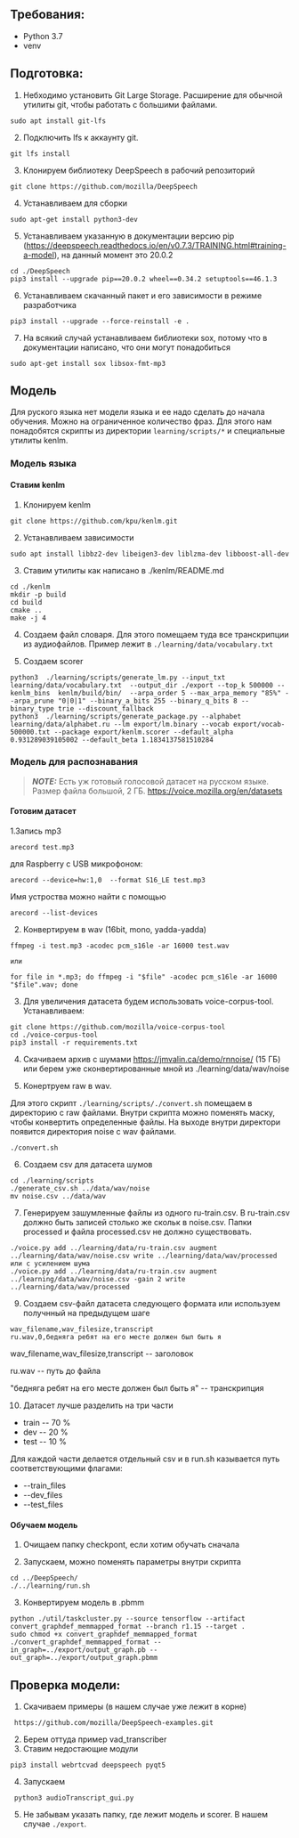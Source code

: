 ## Требования:
* Python 3.7
* venv

## Подготовка:

1. Небходимо установить Git Large Storage. Расширение для обычной утилиты git,
 чтобы работать с большими файлами.
 ```
sudo apt install git-lfs
```
2. Подключить lfs к аккаунту git.
 ```
 git lfs install
```
3. Клонируем библиотеку DeepSpeech в рабочий репозиторий
```
git clone https://github.com/mozilla/DeepSpeech
```
4. Устанавливаем для сборки
```
sudo apt-get install python3-dev
```
5. Устанавливаем указанную в документации версию pip
 (https://deepspeech.readthedocs.io/en/v0.7.3/TRAINING.html#training-a-model),
 на данный момент это 20.0.2
```
cd ./DeepSpeech
pip3 install --upgrade pip==20.0.2 wheel==0.34.2 setuptools==46.1.3
```
6. Устанавливаем скачанный пакет и его зависимости в режиме разработчика
```
pip3 install --upgrade --force-reinstall -e .
```
7. На всякий случай устанавливаем библиотеки sox, потому что в документации написано,
 что они могут понадобиться
 ```
sudo apt-get install sox libsox-fmt-mp3
```

## Модель

Для руского языка нет модели языка и ее надо сделать до начала обучения. Можно на ограниченное количество фраз. 
Для этого нам понадобятся скрипты из директории
 `
learning/scripts/*
`
и специальные утилиты kenlm.

### Модель языка
#### Ставим  kenlm
1. Клонируем kenlm
```
git clone https://github.com/kpu/kenlm.git
```
2. Устанавливаем зависимости
```
sudo apt install libbz2-dev libeigen3-dev liblzma-dev libboost-all-dev
```

3. Ставим утилиты как написано в
 ./kenlm/README.md
````
cd ./kenlm
mkdir -p build
cd build
cmake ..
make -j 4
````
4. Создаем файл словаря. Для этого помещаем туда все транскрипции из аудиофайлов.
 Пример лежит в `./learning/data/vocabulary.txt`

5. Создаем scorer
```
python3  ./learning/scripts/generate_lm.py --input_txt learning/data/vocabulary.txt  --output_dir ./export --top_k 500000 --kenlm_bins  kenlm/build/bin/  --arpa_order 5 --max_arpa_memory "85%" --arpa_prune "0|0|1" --binary_a_bits 255 --binary_q_bits 8 --binary_type trie --discount_fallback
python3  ./learning/scripts/generate_package.py --alphabet learning/data/alphabet.ru --lm export/lm.binary --vocab export/vocab-500000.txt --package export/kenlm.scorer --default_alpha 0.931289039105002 --default_beta 1.1834137581510284
```

### Модель для распознавания
> **_NOTE:_** Есть уж готовый голосовой датасет на русском языке. Размер файла большой, 2 ГБ.
>https://voice.mozilla.org/en/datasets
#### Готовим датасет
1.Запись mp3
```
arecord test.mp3
```
для Raspberry с USB микрофоном:
```
arecord --device=hw:1,0  --format S16_LE test.mp3
```
Имя устроства можно найти с помощью
```
arecord --list-devices
```
2. Конвертируем в wav  (16bit, mono, yadda-yadda)
```
ffmpeg -i test.mp3 -acodec pcm_s16le -ar 16000 test.wav

или

for file in *.mp3; do ffmpeg -i "$file" -acodec pcm_s16le -ar 16000 "$file".wav; done

```
3. Для увеличения датасета будем использовать voice-corpus-tool. Устанавливаем:
```
git clone https://github.com/mozilla/voice-corpus-tool
cd ./voice-corpus-tool
pip3 install -r requirements.txt
```
4. Скачиваем архив с шумами https://jmvalin.ca/demo/rnnoise/ (15 ГБ)
или берем уже сконвертированные мной из ./learning/data/wav/noise

5. Конертруем raw в wav. 

Для этого скрипт `./learning/scripts/./convert.sh` 
помещаем в директорию с raw файлами. 
Внутри скрипта можно поменять маску, чтобы конвертить определенные файлы.
На выходе внутри директори появится директория noise с wav файлами.
````
./convert.sh
````
 6. Создаем csv для датасета шумов
 ```
cd ./learning/scripts
./generate_csv.sh ../data/wav/noise
mv noise.csv ../data/wav
```

7. Генерируем зашумленные файлы из одного ru-train.csv. 
В ru-train.csv должно быть записей столько же скольк в noise.csv.
Папки processed и файла processed.сsv не должно существовать. 

 ```
 ./voice.py add ../learning/data/ru-train.csv augment ../learning/data/wav/noise.csv write ../learning/data/wav/processed
или с усилением шума
 ./voice.py add ../learning/data/ru-train.csv augment ../learning/data/wav/noise.csv -gain 2 write ../learning/data/wav/processed

```
9. Создаем csv-файл датасета следующего формата или используем получнный на предыдущем шаге
```csv
wav_filename,wav_filesize,transcript
ru.wav,0,бедняга ребят на его месте должен был быть я
```
wav_filename,wav_filesize,transcript -- заголовок

ru.wav -- путь до файла

"бедняга ребят на его месте должен был быть я" -- транскрипция

10. Датасет лучше разделить на три части
* train -- 70 %
* dev -- 20 %
* test -- 10 %

Для каждой части делается отдельный csv  и в  run.sh казывается путь соответствующими флагами:
* --train_files
* --dev_files
* --test_files
#### Обучаем модель
1. Очищаем папку checkpont, если хотим обучать сначала
 
2. Запускаем, можно поменять параметры внутри скрипта
```
cd ../DeepSpeech/
./../learning/run.sh 
```
3. Конвертируем модель в .pbmm
```
python ./util/taskcluster.py --source tensorflow --artifact convert_graphdef_memmapped_format --branch r1.15 --target .
sudo chmod +x convert_graphdef_memmapped_format 
./convert_graphdef_memmapped_format --in_graph=../export/output_graph.pb --out_graph=../export/output_graph.pbmm
```

## Проверка модели:
1. Скачиваем примеры (в нашем случае уже лежит в корне)
```
 https://github.com/mozilla/DeepSpeech-examples.git
```
2. Берем оттуда пример vad_transcriber 
3. Ставим недостающие модули 
```
pip3 install webrtcvad deepspeech pyqt5
```
4. Запускаем
```
 python3 audioTranscript_gui.py 
 ```
5. Не забывам указать папку, где лежит модель и scorer. В нашем случае `./export`.
